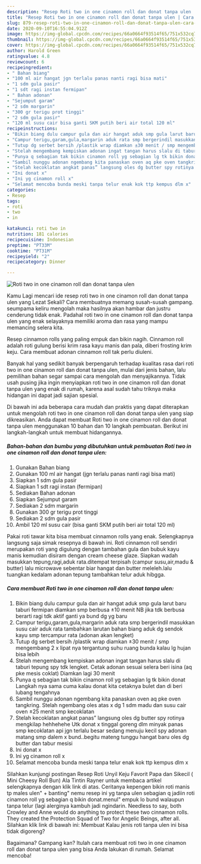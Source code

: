 ```yaml
---
description: "Resep Roti two in one cinamon roll dan donat tanpa ulen | Cara Membuat Roti two in one cinamon roll dan donat tanpa ulen Yang Lezat"
title: "Resep Roti two in one cinamon roll dan donat tanpa ulen | Cara Membuat Roti two in one cinamon roll dan donat tanpa ulen Yang Lezat"
slug: 879-resep-roti-two-in-one-cinamon-roll-dan-donat-tanpa-ulen-cara-membuat-roti-two-in-one-cinamon-roll-dan-donat-tanpa-ulen-yang-lezat
date: 2020-09-10T16:55:04.912Z
image: https://img-global.cpcdn.com/recipes/66a0664f93514f65/751x532cq70/roti-two-in-one-cinamon-roll-dan-donat-tanpa-ulen-foto-resep-utama.jpg
thumbnail: https://img-global.cpcdn.com/recipes/66a0664f93514f65/751x532cq70/roti-two-in-one-cinamon-roll-dan-donat-tanpa-ulen-foto-resep-utama.jpg
cover: https://img-global.cpcdn.com/recipes/66a0664f93514f65/751x532cq70/roti-two-in-one-cinamon-roll-dan-donat-tanpa-ulen-foto-resep-utama.jpg
author: Harold Green
ratingvalue: 4.8
reviewcount: 6
recipeingredient:
- " Bahan biang"
- "100 ml air hangat jgn terlalu panas nanti ragi bisa mati"
- "1 sdm gula pasir"
- "1 sdt ragi instan fermipan"
- " Bahan adonan"
- "Sejumput garam"
- "2 sdm margarin"
- "300 gr terigu prot tinggi"
- "2 sdm gula pasir"
- "120 ml susu cair bisa ganti SKM putih beri air total 120 ml"
recipeinstructions:
- "Bikin biang dulu campur gula dan air hangat aduk smp gula larut baru taburi fermipan diamkan smp berbusa ±10 menit NB jika tdk berbusa berarti ragi tdk aktif ganti ya bund dg yg baru"
- "Campur terigu,garam,gula,margarin aduk rata smp bergerindil masukkan susu cair aduk rata tambahkan larutan bahan biang aduk dg sendok kayu smp tercampur rata (adonan akan lengket)"
- "Tutup dg serbet bersih /plastik wrap diamkan ±30 menit / smp mengembang 2 x lipat nya tergantung suhu ruang bunda kalau lg hujan bisa lebih"
- "Stelah mengembang kempiskan adonan ingat tangan harus slalu di taburi tepung spy tdk lengket. Cetak adonan sesuai selera beri isina (aq pke mesis coklat) Diamkan lagi 30 menit"
- "Punya q sebagian tak bikin cinamon roll yg sebagian lg tk bikin donat Langkah nya sama cuma kalau donat kita cetaknya bulet dan di beri lubang tengahnya"
- "Sambil nunggu adonan ngembang kita panaskan oven aq pke oven tangkring. Stelah ngembang oles atas x dg 1 sdm madu dan susu cair oven ±25 menit smp kecoklatan"
- "Stelah kecoklatan angkat panas” langsung oles dg butter spy rotinya mengkilap hehhehehe Utk donat x tinggal goreng dlm minyak panas smp kecoklatan api jgn terlalu besar sedang menuju kecil spy adonan matang smp dalem x bund..begitu mateng tunggu hangat baru oles dg butter dan tabur mesisi"
- "Ini donat x"
- "Ini yg cinamon roll x"
- "Selamat mencoba bunda meski tanpa telur enak kok ttp kempus dlm x"
categories:
- Resep
tags:
- roti
- two
- in

katakunci: roti two in 
nutrition: 181 calories
recipecuisine: Indonesian
preptime: "PT33M"
cooktime: "PT31M"
recipeyield: "2"
recipecategory: Dinner

---
```



![Roti two in one cinamon roll dan donat tanpa ulen](https://img-global.cpcdn.com/recipes/66a0664f93514f65/751x532cq70/roti-two-in-one-cinamon-roll-dan-donat-tanpa-ulen-foto-resep-utama.jpg)

Kamu Lagi mencari ide resep roti two in one cinamon roll dan donat tanpa ulen yang Lezat Sekali? Cara membuatnya memang susah-susah gampang. seumpama keliru mengolah maka hasilnya akan hambar dan justru cenderung tidak enak. Padahal roti two in one cinamon roll dan donat tanpa ulen yang enak selayaknya memiliki aroma dan rasa yang mampu memancing selera kita.

Resep cinnamon rolls yang paling empuk dan bikin nagih. Cinnamon roll adalah roti gulung berisi krim rasa kayu manis dan pala, diberi frosting krim keju. Cara membuat adonan cinnamon roll tak perlu diuleni.

Banyak hal yang sedikit banyak berpengaruh terhadap kualitas rasa dari roti two in one cinamon roll dan donat tanpa ulen, mulai dari jenis bahan, lalu pemilihan bahan segar sampai cara mengolah dan menyajikannya. Tidak usah pusing jika ingin menyiapkan roti two in one cinamon roll dan donat tanpa ulen yang enak di rumah, karena asal sudah tahu triknya maka hidangan ini dapat jadi sajian spesial.


Di bawah ini ada beberapa cara mudah dan praktis yang dapat diterapkan untuk mengolah roti two in one cinamon roll dan donat tanpa ulen yang siap dikreasikan. Anda dapat membuat Roti two in one cinamon roll dan donat tanpa ulen menggunakan 10 bahan dan 10 langkah pembuatan. Berikut ini langkah-langkah untuk membuat hidangannya.

<!--inarticleads1-->

##### Bahan-bahan dan bumbu yang dibutuhkan untuk pembuatan Roti two in one cinamon roll dan donat tanpa ulen:

1. Gunakan  Bahan biang
1. Gunakan 100 ml air hangat (jgn terlalu panas nanti ragi bisa mati)
1. Siapkan 1 sdm gula pasir
1. Siapkan 1 sdt ragi instan (fermipan)
1. Sediakan  Bahan adonan
1. Siapkan Sejumput garam
1. Sediakan 2 sdm margarin
1. Gunakan 300 gr terigu prot tinggi
1. Sediakan 2 sdm gula pasir
1. Ambil 120 ml susu cair (bisa ganti SKM putih beri air total 120 ml)


Pakai roti tawar kita bisa membuat cinnamon rolls yang enak. Selengkapnya langsung saja simak resepnya di bawah ini. Roti cinnamon roll sendiri merupakan roti yang digulung dengan tambahan gula dan bubuk kayu manis kemudian disiram dengan cream cheese glaze. Siapkan wadah masukkan tepung,ragi,aduk rata.ditempat terpisah (campur susu,air,madu &amp; butter) lalu microwave sebentar biar hangat dan butter meleleh.lalu tuangkan kedalam adonan tepung tambahkan telur aduk hibgga. 

<!--inarticleads2-->

##### Cara membuat Roti two in one cinamon roll dan donat tanpa ulen:

1. Bikin biang dulu campur gula dan air hangat aduk smp gula larut baru taburi fermipan diamkan smp berbusa ±10 menit NB jika tdk berbusa berarti ragi tdk aktif ganti ya bund dg yg baru
1. Campur terigu,garam,gula,margarin aduk rata smp bergerindil masukkan susu cair aduk rata tambahkan larutan bahan biang aduk dg sendok kayu smp tercampur rata (adonan akan lengket)
1. Tutup dg serbet bersih /plastik wrap diamkan ±30 menit / smp mengembang 2 x lipat nya tergantung suhu ruang bunda kalau lg hujan bisa lebih
1. Stelah mengembang kempiskan adonan ingat tangan harus slalu di taburi tepung spy tdk lengket. Cetak adonan sesuai selera beri isina (aq pke mesis coklat) Diamkan lagi 30 menit
1. Punya q sebagian tak bikin cinamon roll yg sebagian lg tk bikin donat Langkah nya sama cuma kalau donat kita cetaknya bulet dan di beri lubang tengahnya
1. Sambil nunggu adonan ngembang kita panaskan oven aq pke oven tangkring. Stelah ngembang oles atas x dg 1 sdm madu dan susu cair oven ±25 menit smp kecoklatan
1. Stelah kecoklatan angkat panas” langsung oles dg butter spy rotinya mengkilap hehhehehe Utk donat x tinggal goreng dlm minyak panas smp kecoklatan api jgn terlalu besar sedang menuju kecil spy adonan matang smp dalem x bund..begitu mateng tunggu hangat baru oles dg butter dan tabur mesisi
1. Ini donat x
1. Ini yg cinamon roll x
1. Selamat mencoba bunda meski tanpa telur enak kok ttp kempus dlm x


Silahkan kunjungi postingan Resep Roti Unyil Keju Favorit Papa dan Sikecil ( Mini Cheesy Roll Bun) Ala Tintin Rayner untuk membaca artikel selengkapnya dengan klik link di atas. Ceritanya kepengen bikin roti manis tp males ulen&#34; + banting&#34; nemu resep ini yg tanpa ulen sebagian q jadiin roti cinamon roll yg sebagian q bikin donat.menul&#34; empuk lo bund walaupun tanpa telur (lagi alerginya kambuh jadi ngindarin. Needless to say, both Crowley and Anne would do anything to protect these two cinnamon rolls. They created the Protection Squad of Two for Angelic Beings, after all. Silahkan klik link di bawah ini: Membuat Kalau jenis roti tanpa ulen ini bisa tidak digoreng? 

Bagaimana? Gampang kan? Itulah cara membuat roti two in one cinamon roll dan donat tanpa ulen yang bisa Anda lakukan di rumah. Selamat mencoba!

